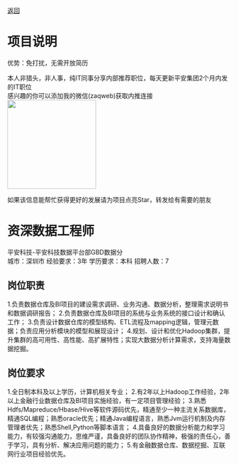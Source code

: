 [返回](../)

# 项目说明

优势：免打扰，无需开放简历

本人非猎头，非人事，纯IT同事分享内部推荐职位，每天更新平安集团2个月内发的IT职位  
感兴趣的你可以添加我的微信(zaqweb)获取内推连接  
<img src="https://github.com/zaqweb/PA-IT-JOBS/blob/master/WechatICode.jpeg"  height="200" width="200">

如果该信息能帮忙获得更好的发展请为项目点亮Star，转发给有需要的朋友

# 资深数据工程师
平安科技-平安科技数据平台部GBD数据分  
城市：深圳市 经验要求：3年 学历要求：本科  招聘人数：7

## 岗位职责
1.负责数据仓库及BI项目的建设需求调研、业务沟通、数据分析，整理需求说明书和数据调研报告； 
2.负责数据仓库及BI项目的系统与业务系统的接口设计和确认工作；
3.负责设计数据仓库的模型结构、ETL流程及mapping逻辑，管理元数据；负责应用分析模块的模型和展现设计；
4.规划、设计和优化Hadoop集群，提升集群的高可用性、高性能、高扩展特性；实现大数据分析计算需求，支持海量数据挖掘。

## 岗位要求
1.全日制本科及以上学历，计算机相关专业；
2.有2年以上Hadoop工作经验，2年以上金融行业数据仓库及BI项目实施经验，有一定项目管理经验；
3.熟悉Hdfs/Mapreduce/Hbase/Hive等软件源码优先，精通至少一种主流关系数据库，精通SQL编程；熟悉oracle优先；精通Java编程语言，熟悉Jvm运行机制及内存管理者优先；熟悉Shell,Python等脚本语言；
4.具备良好的数据分析能力和学习能力，有较强沟通能力，思维严谨，具备良好的团队协作精神，极强的责任心，善于学习，具有分析、解决应用问题的能力；
5.有金融数据仓库、数据挖掘、互联网行业项目经验优先。





